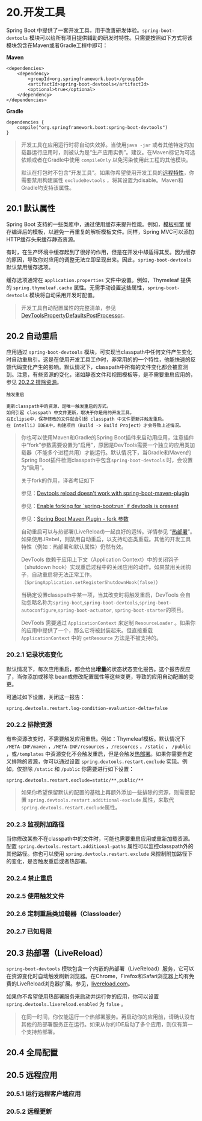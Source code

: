 # 20.开发工具

Spring Boot 中提供了一套开发工具，用于改善研发体验。`spring-boot-devtools` 模块可以给所有项目提供辅助的研发时特性。只需要按照如下方式将该模块包含在Maven或者Gradle工程中即可：

**Maven**

```
<dependencies>
    <dependency>
        <groupId>org.springframework.boot</groupId>
        <artifactId>spring-boot-devtools</artifactId>
        <optional>true</optional>
    </dependency>
</dependencies>
```

**Gradle**

```
dependencies {
    compile("org.springframework.boot:spring-boot-devtools")
}
```

> 开发工具在应用运行时将自动失效掉。当使用`java -jar` 或者其他特定的加载器运行应用时，则被认为是“生产应用实例”。建议。在Maven标记为可选依赖或者在Gradle中使用 `compileOnly` 以免污染使用此工程的其他模块。
>
> 默认在打包时不包含“开发工具”。如果你希望使用开发工具的[远程特性](#20-5)，你需要禁用构建属性 `excludeDevtools` ，将其设置为disable。Maven和Gradle均支持该属性。

## 20.1 默认属性

Spring Boot 支持的一些类库中，通过使用缓存来提升性能。例如，[模板引擎](/27spring-web-mvc-framework.md#27-1-10) 缓存编译后的模板，以避免一再重复的解析模板文件。同样，Spring MVC可以添加HTTP缓存头来缓存静态资源。

有时，在生产环境中缓存起到了很好的作用，但是在开发中却适得其反。因为缓存的原因，导致你对应用的调整无法立即呈现出来。因此，`spring-boot-devtools` 默认禁用缓存选项。

缓存选项通常在 `application.properties` 文件中设置。例如，Thymeleaf 提供的 `spring.thymeleaf.cache` 属性。无需手动设置这些属性，`spring-boot-devtools` 模块将自动采用开发时配置。

> 开发工具自动配置属性的完整清单，参见 [DevToolsPropertyDefaultsPostProcessor](https://github.com/spring-projects/spring-boot/tree/v2.0.3.RELEASE/spring-boot-project/spring-boot-devtools/src/main/java/org/springframework/boot/devtools/env/DevToolsPropertyDefaultsPostProcessor.java)。

## 20.2 自动重启

应用通过 `spring-boot-devtools` 模块，可实现当classpath中任何文件产生变化时自动重启引。这是在使用开发工具工作时，非常用的的一个特性，他能快速的反馈代码变化产生的影响。默认情况下，classpath中所有的文件变化都会被监测到。注意，有些资源的变化，诸如静态文件和视图模板等，是不需要重启应用的，参见 [20.2.2 排除资源](#2022-排除资源)。

```
触发重启

更新classpath中的资源，是唯一触发重启的方式。
如何引起 classpath 中文件更新，取决于你是用的开发工具。
在Eclipse中，保存修改的文件就会引起 classpath 中文件更新并触发重启。
在 IntelliJ IDEA中，构建项目（Build -> Build Project）才会导致上述情况。
```

> 你也可以使用Maven和Gradle的Spring Boot插件来启动用应用，注意插件中“fork”参数需要设置为“启用”，原因是DevTools需要一个独立的应用类加载器（不能多个进程共用）才能运行。默认情况下，当Gradle和Maven的Spring Boot插件检测classpath中包含`spring-boot-devtools` 时，会设置为“启用”。
>
> 关于fork的作用，译者考证如下
>
> 参见：[Devtools reload doesn't work with spring-boot-maven-plugin](https://github.com/spring-projects/spring-boot/issues/3315)
>
> 参见：[Enable forking for \`spring-boot:run\` if devtools is present](https://github.com/spring-projects/spring-boot/issues/5137)
>
> 参见：[Spring Boot Maven Plugin - fork 参数](https://docs.spring.io/spring-boot/docs/current/maven-plugin/run-mojo.html#fork)
>
> 自动重启可以与热部署\(LiveReload\)一起良好的运转。详情参见 “[热部署](#203-热部署（livereload）)”。如果使用JRebel，则禁用自动重启，以支持动态类重载。其他的开发工具特性（例如：热部署和默认属性）仍然有效。
>
> DevTools 依赖于应用上下文（Application Context）中的关闭钩子（shutdown hook）实现重启过程中的关闭应用的动作。如果禁用关闭钩子，自动重启将无法正常工作。（`SpringApplication.setRegisterShutdownHook(false)`）
>
> 当确定设置classpath中某一项，当其改变时将触发重启，DevTools 会自动忽略名称为`spring-boot`,`spring-boot-devtools`,`spring-boot-autoconfigure`,`spring-boot-actuator`, `spring-boot-starter`的项目。
>
> DevTools 需要通过 `ApplicationContext` 来定制 `ResourceLoader` 。如果你的应用中提供了一个，那么它将被封装起来。但直接重载 `ApplicationContext` 中的 `getResource` 方法是不被支持的。

### 20.2.1 记录状态变化

默认情况下，每次应用重启，都会给出**增量**的状态状态变化报告。这个报告反应了，当你添加或移除 bean或修改配置属性等这些变更，导致的应用自动配置的变更。

可通过如下设置，关闭这一报告：

```
spring.devtools.restart.log-condition-evaluation-delta=false
```

### 20.2.2 排除资源

有些资源改变时，不需要触发应用重启。例如：Thymeleaf模板。默认情况下 `/META-INF/maven` ，`/META-INF/resources` ，`/resources` ，`/static` ， `/public` ，或`/templates` 中资源变化不会触发重启，但是会触发[热部署](#203-热部署（livereload）)。如果你需要自定义排除的资源，你可以通过设置 `spring.devtools.restart.exclude` 实现。例如，仅排除 `/static` 和 `/public` 你需要进行如下设置：

```
spring.devtools.restart.exclude=static/**,public/**
```

> 如果你希望保留默认的配置的基础上再额外添加一些排除的资源，则需要配置 `spring.devtools.restart.additional-exclude` 属性，来取代`spring.devtools.restart.exclude`属性。

### 20.2.3 监视附加路径

当你修改某些不在classpath中的文件时，可能也需要重启应用或重新加载资源。配置 `spring.devtools.restart.additional-paths` 属性可以监控classpath外的其他路径。你也可以使用 `spring.devtools.restart.exclude` 来控制附加路径下的变化，是否触发重启或者热部署。

### 20.2.4 禁止重启

### 20.2.5 使用触发文件

### 20.2.6 定制重启类加载器（Classloader）

### 20.2.7 已知局限

## 20.3 热部署（LiveReload）

`spring-boot-devtools` 模块包含一个内嵌的热部署（LiveReload）服务，它可以在资源变化时自动触发刷新浏览器。在Chrome，Firefox和Safari浏览器上均有免费的LiveReload浏览器扩展。参见，[livereload.com](https://livereload.com/extensions/)。

如果你不希望使用热部署服务来启动并运行你的应用，你可以设置 `spring.devtools.livereload.enabled` 为 `false` 。

> 在同一时间，你仅能运行一个热部署服务。再启动你的应用前，请确认没有其他的热部署服务正在运行。如果从你的IDE启动了多个应用，则仅有第一个支持热部署。

## 20.4 全局配置

## 20.5 远程应用

### 20.5.1 运行远程客户端应用

### 20.5.2 远程更新



